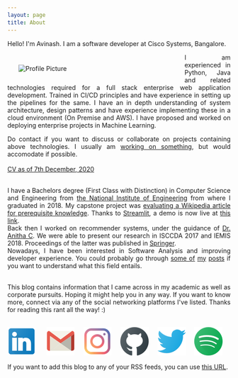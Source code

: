 ```yaml
---
layout: page
title: About
---
```


Hello! I'm Avinash. I am a software developer at Cisco Systems, Bangalore. 
<div style="text-align: justify;">
<img alt="Profile Picture" src="{{site.baseurl}}/assets/images/avinashbhat_image.png" style="float:left;width:350px;padding:25px;"/>

I am experienced in Python, Java and related technologies required for a full stack enterprise web application development. Trained in CI/CD principles and have experience in setting up the pipelines for the same. I have an in depth understanding of system architecture, design patterns and have experience implementing these in a cloud environment (On Premise and AWS). I have proposed and worked on deploying enterprise projects in Machine Learning. 

Do contact if you want to discuss or collaborate on projects containing above technologies. I usually am <a href="{{site.baseurl}}/now">working on something</a>, but would accomodate if possible.
<br><br>
<a href="https://drive.google.com/file/d/1IvsaK6OHGBBCzkKWS8gAQYo4MOpjIEK-/view?usp=sharing">
CV as of 7th December, 2020
</a>
<br><br>


I have a Bachelors degree (First Class with Distinction) in Computer Science and Engineering from <a href="https://nie.ac.in/">the National Institute of Engineering</a> from where I graduated in 2018. My capstone project was <a href="https://github.com/avinashbhat/wikicontext">evaluating a Wikipedia article for  prerequisite knowledge</a>. Thanks to <a href="https://www.streamlit.io/">Streamlit</a>, a demo is now live at <a href="https://share.streamlit.io/avinashbhat/wikicontext-v2/main"> this link</a>.
<br>
Back then I worked on recommender systems, under the guidance of <a href="https://scholar.google.co.in/citations?user=4goUOJsAAAAJ&hl=en">Dr. Anitha C</a>. We were able to present our research in ISCCDA 2017 and IEMIS 2018. Proceedings of the latter was published in <a href="https://link.springer.com/chapter/10.1007/978-981-13-1498-8_8">Springer</a>.
<br> 
Nowadays, I have been interested in Software Analysis and improving developer experience. You could probably go through <a href="https://avinashbhat.github.io/2020/10/07/deepdelta">some of</a> <a href="https://avinashbhat.github.io/2020/10/04/contributor-feedback-on-usability">my</a> <a href="https://avinashbhat.github.io/2020/09/28/using-argumentation-models-to-model-issue-threads">posts</a> if you want to understand what this field entails.
</div>
<br>
<div style="text-align: justify;">
This blog contains information that I came across in my academic as well as corporate pursuits. Hoping it might help you in any way. If you want to know more, connect via any of the social networking platforms I've listed. Thanks for reading this rant all the way! :)
</div><br>

[![linkedin](/assets/images/icons/linkedin.png)](https://www.linkedin.com/in/avinbhat/)&nbsp;&nbsp;&nbsp;
&nbsp;
[![gmail](/assets/images/icons/google.png)](mailto:avinashbhatneelavar@gmail.com)&nbsp;&nbsp;&nbsp;&nbsp;
[![instagram](/assets/images/icons/instagram.png)](https://www.instagram.com/aviinashbhat/)&nbsp;&nbsp;&nbsp;&nbsp;
[![github](/assets/images/icons/github.png)](https://github.com/avinashbhat)&nbsp;&nbsp;&nbsp;&nbsp;
[![twitter](/assets/images/icons/twitter.png)](https://twitter.com/aviinashbhat)&nbsp;&nbsp;&nbsp;&nbsp;
[![spotify](/assets/images/icons/spotify.png)](https://open.spotify.com/playlist/5QbrmRf0QKJq8HSJOefa61?si=BC4H91R3RQGrb7Hk_2Vunw)


If you want to add this blog to any of your RSS feeds, you can use <a href="{{ site.url }}{{ site.baseurl }}/atom.xml">this URL</a>.